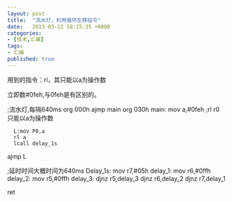 ```yaml
---
layout: post
title:  "流水灯，利用循环左移指令"
date:   2013-03-12 18:15:35 +0800
categories: 
- [技术,汇编]
tags:
- 汇编
published: true
---
```


用到的指令：rl，其只能以a为操作数

立即数#0feh,与0feh是有区别的。

;流水灯,每隔640ms
org 000h
ajmp main
org 030h
main:
      mov a,#0feh
      ;rl r0 只能以a为操作数
      
      L:mov P0,a
      rl a
      lcall delay_1s
ajmp L
      
;延时时间大概时间为640ms
Delay_1s:
         mov r7,#05h
         delay_1: mov r6,#0ffh
         delay_2: mov r5,#0ffh
         delay_3: djnz r5,delay_3
                  djnz r6,delay_2
                  djnz r7,delay_1
      
ret


